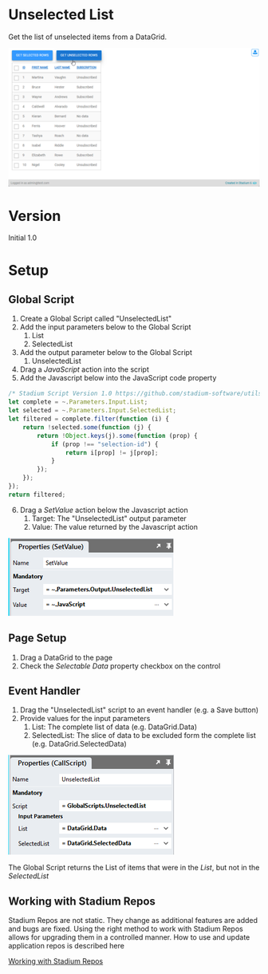 # Unselected List <!-- omit in toc -->

Get the list of unselected items from a DataGrid. 

![](images/View.gif)

# Version
Initial 1.0

# Setup

## Global Script
1. Create a Global Script called "UnselectedList"
2. Add the input parameters below to the Global Script
   1. List
   2. SelectedList
3. Add the output parameter below to the Global Script
   1. UnselectedList
4. Drag a *JavaScript* action into the script
5. Add the Javascript below into the JavaScript code property
```javascript
/* Stadium Script Version 1.0 https://github.com/stadium-software/utils-unselected-list */
let complete = ~.Parameters.Input.List;
let selected = ~.Parameters.Input.SelectedList;
let filtered = complete.filter(function (i) {
    return !selected.some(function (j) {
        return !Object.keys(j).some(function (prop) {
            if (prop !== "selection-id") {
                return i[prop] != j[prop];
            }
        });
    });
});
return filtered;
```
6. Drag a *SetValue* action below the Javascript action
   1. Target: The "UnselectedList" output parameter
   2. Value: The value returned by the Javascript action

![](images/SetValue.png)

## Page Setup
1. Drag a DataGrid to the page
2. Check the *Selectable Data* property checkbox on the control

## Event Handler
1. Drag the "UnselectedList" script to an event handler (e.g. a Save button)
2. Provide values for the input parameters
   1. List: The complete list of data (e.g. DataGrid.Data)
   2. SelectedList: The slice of data to be excluded form the complete list (e.g. DataGrid.SelectedData)

![](images/ScriptInputParams.png)

The Global Script returns the List of items that were in the *List*, but not in the *SelectedList*

## Working with Stadium Repos
Stadium Repos are not static. They change as additional features are added and bugs are fixed. Using the right method to work with Stadium Repos allows for upgrading them in a controlled manner. How to use and update application repos is described here 

[Working with Stadium Repos](https://github.com/stadium-software/samples-upgrading)